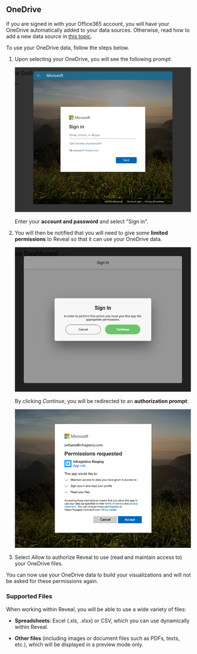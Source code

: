 ## OneDrive

If you are signed in with your Office365 account, you will have your OneDrive automatically added to your data sources. Otherwise, read how to add a new data source in [this topic](Creating-New-Datasource.md).

To use your OneDrive data, follow the steps below.

1.  Upon selecting your OneDrive, you will see the following prompt:

    ![One Drive Login](images/OneDriveLogin_All.png)

    Enter your **account and password** and select "Sign in".

2.  You will then be notified that you will need to give some **limited permissions** to Reveal so that it can use your OneDrive data.

    ![Reveal notification for giving permissions to the app](images/notification-limited-permissions.png)

    By clicking *Continue*, you will be redirected to an **authorization prompt**:

    ![Limited permissions request Microsoft dialog](images/limited-permissions-onedrive_all.png)

3.  Select *Allow* to authorize Reveal to use (read and maintain access
    to) your OneDrive files.

You can now use your OneDrive data to build your visualizations and will
not be asked for these permissions again.

### Supported Files

When working within Reveal, you will be able to use a wide variety of
files:

  - **Spreadsheets**: Excel (.xls, .xlsx) or CSV, which you can use
    dynamically within Reveal.

  - **Other files** (including images or document files such as PDFs,
    texts, etc.), which will be displayed in a preview mode only.
